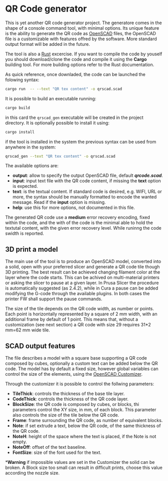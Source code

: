 # QR Code generator

This is yet another QR code generator project. The generatore comes in the
shape of a console command tool, with minimal options. Its unique feature
is the ability to generate the QR code as [OpenSCAD](https://openscad.org/)
files, the OpenSCAD file is a customizable with features offred by the 
software. More standard output format will be added in the future.

The tool is also a [Rust](https://www.rust-lang.org/) excercise. If you want
to compile the code by youself you should download/clone the code and
compile it using the **Cargo** building tool. For more building options
refer to the Rust documentation.

As quick reference, once downladed, the code can be launched the folowing syntax:

```sh
cargo run  -- --text "QR tex content" -o qrscad.scad
```

It is possible to build an executable running:
```sh
cargo build
```

in this card the `qrscad_gen` executable will be created in the project directory.
It is optionally possible to install it using:

```sh
cargo install
```

if the tool is installed in the system the previous syntax can be used from
anywhere in the system:

```sh
qrscad_gen --text "QR tex content" -o qrscad.scad
```

The available options are:

* **output**: allow to specify the output OpenSCAD file, default ***qrcode.scad***.
* **input**: input text file with the QR code content, if missing the **text** option
    is expected.
* **text**: is the textual content. If standard code is desired, e.g. WIFI, URL or more,
    the syntax should be manually formatted to encode the wanted message. Read if the
    **input** option is missing.
* **help**: use this for more options, not documented in this file.

The generated QR code use a **medium** error recovery encoding, fixed within the code,
and the with of the code is the minimal able to hold the textutal content,
with the given error recovery level. While runinng the code swidth is reported.

## 3D print a model

The main use of the tool is to produce an OpenSCAD model, converted into a solid, open
with your preferred slicer and generate a QR code tile though 3D printing.
The best result can be achieved changing filament color at the layer where the code
starts. This can be achived on multi-material printers or asking the slicer to
pause at a given layer. In Prusa Slicer the procedure is automatically suggested
(as 2.4.2), while in Cura a pause can be added modifying the G-code through
the available plugins. In both cases the printer FW shall support the pause
commands.

The size of the tile depends on the QR code width, as number or points. Each
point is horizontally represented by a square of 2 mm width, with an additional frame
by default of 1 point. This means that, without a customization (see next section)
a QR code with size 29 requires 31*2 mm=62 mm wide tile.

## SCAD output features

The file describes  a model with a square base supporting a QR code composed by cubes,
optionally a custom text can be added below the QR code.
The model has by default a fixed size, however global variables can control the size
of the elements, using
the [OpenSCAD Customizer](https://en.wikibooks.org/wiki/OpenSCAD_User_Manual/Customizer).

Through the customizer it is possible to control the follwing parameters:

* **TileThick**: controls the thickness of the base tile layer.
* **CodeThick**: controls the thickness of the QR code layer.
* **BlockSize**: the QR code is composed by cubes, or blocks, thi parameters control
    the XY size, in mm, of each block. This parameter also controls the size of the 
    tile below the QR code.
* **Frame**: frame surrounding the QR code, as number of equivalent blocks.
* **Note**: if set extrude a text, below the QR code, of the same thickness of
    the QR code.
* **NoteH**: height of the space where the text is placed, if the Note is not empty.
* **NoteOff**: offset of the text baseline.
* **FontSize**: size of the font used for the text.

***Warning** if impossible values are set in the Customizer the solid can be broken.
A Block size too small can result in difficult prints, choose this value
according the nozzle size.
